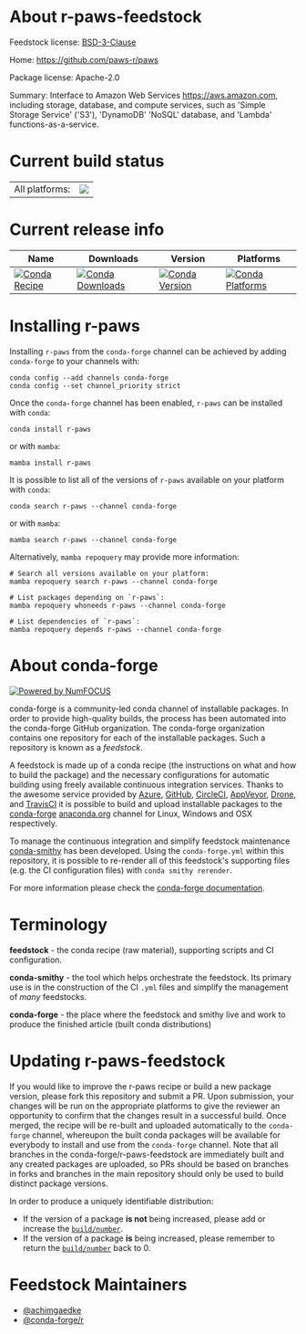 About r-paws-feedstock
======================

Feedstock license: [BSD-3-Clause](https://github.com/conda-forge/r-paws-feedstock/blob/main/LICENSE.txt)

Home: https://github.com/paws-r/paws

Package license: Apache-2.0

Summary: Interface to Amazon Web Services <https://aws.amazon.com>, including storage, database, and compute services, such as 'Simple Storage Service' ('S3'), 'DynamoDB' 'NoSQL' database, and 'Lambda' functions-as-a-service.

Current build status
====================


<table><tr><td>All platforms:</td>
    <td>
      <a href="https://dev.azure.com/conda-forge/feedstock-builds/_build/latest?definitionId=14246&branchName=main">
        <img src="https://dev.azure.com/conda-forge/feedstock-builds/_apis/build/status/r-paws-feedstock?branchName=main">
      </a>
    </td>
  </tr>
</table>

Current release info
====================

| Name | Downloads | Version | Platforms |
| --- | --- | --- | --- |
| [![Conda Recipe](https://img.shields.io/badge/recipe-r--paws-green.svg)](https://anaconda.org/conda-forge/r-paws) | [![Conda Downloads](https://img.shields.io/conda/dn/conda-forge/r-paws.svg)](https://anaconda.org/conda-forge/r-paws) | [![Conda Version](https://img.shields.io/conda/vn/conda-forge/r-paws.svg)](https://anaconda.org/conda-forge/r-paws) | [![Conda Platforms](https://img.shields.io/conda/pn/conda-forge/r-paws.svg)](https://anaconda.org/conda-forge/r-paws) |

Installing r-paws
=================

Installing `r-paws` from the `conda-forge` channel can be achieved by adding `conda-forge` to your channels with:

```
conda config --add channels conda-forge
conda config --set channel_priority strict
```

Once the `conda-forge` channel has been enabled, `r-paws` can be installed with `conda`:

```
conda install r-paws
```

or with `mamba`:

```
mamba install r-paws
```

It is possible to list all of the versions of `r-paws` available on your platform with `conda`:

```
conda search r-paws --channel conda-forge
```

or with `mamba`:

```
mamba search r-paws --channel conda-forge
```

Alternatively, `mamba repoquery` may provide more information:

```
# Search all versions available on your platform:
mamba repoquery search r-paws --channel conda-forge

# List packages depending on `r-paws`:
mamba repoquery whoneeds r-paws --channel conda-forge

# List dependencies of `r-paws`:
mamba repoquery depends r-paws --channel conda-forge
```


About conda-forge
=================

[![Powered by
NumFOCUS](https://img.shields.io/badge/powered%20by-NumFOCUS-orange.svg?style=flat&colorA=E1523D&colorB=007D8A)](https://numfocus.org)

conda-forge is a community-led conda channel of installable packages.
In order to provide high-quality builds, the process has been automated into the
conda-forge GitHub organization. The conda-forge organization contains one repository
for each of the installable packages. Such a repository is known as a *feedstock*.

A feedstock is made up of a conda recipe (the instructions on what and how to build
the package) and the necessary configurations for automatic building using freely
available continuous integration services. Thanks to the awesome service provided by
[Azure](https://azure.microsoft.com/en-us/services/devops/), [GitHub](https://github.com/),
[CircleCI](https://circleci.com/), [AppVeyor](https://www.appveyor.com/),
[Drone](https://cloud.drone.io/welcome), and [TravisCI](https://travis-ci.com/)
it is possible to build and upload installable packages to the
[conda-forge](https://anaconda.org/conda-forge) [anaconda.org](https://anaconda.org/)
channel for Linux, Windows and OSX respectively.

To manage the continuous integration and simplify feedstock maintenance
[conda-smithy](https://github.com/conda-forge/conda-smithy) has been developed.
Using the ``conda-forge.yml`` within this repository, it is possible to re-render all of
this feedstock's supporting files (e.g. the CI configuration files) with ``conda smithy rerender``.

For more information please check the [conda-forge documentation](https://conda-forge.org/docs/).

Terminology
===========

**feedstock** - the conda recipe (raw material), supporting scripts and CI configuration.

**conda-smithy** - the tool which helps orchestrate the feedstock.
                   Its primary use is in the construction of the CI ``.yml`` files
                   and simplify the management of *many* feedstocks.

**conda-forge** - the place where the feedstock and smithy live and work to
                  produce the finished article (built conda distributions)


Updating r-paws-feedstock
=========================

If you would like to improve the r-paws recipe or build a new
package version, please fork this repository and submit a PR. Upon submission,
your changes will be run on the appropriate platforms to give the reviewer an
opportunity to confirm that the changes result in a successful build. Once
merged, the recipe will be re-built and uploaded automatically to the
`conda-forge` channel, whereupon the built conda packages will be available for
everybody to install and use from the `conda-forge` channel.
Note that all branches in the conda-forge/r-paws-feedstock are
immediately built and any created packages are uploaded, so PRs should be based
on branches in forks and branches in the main repository should only be used to
build distinct package versions.

In order to produce a uniquely identifiable distribution:
 * If the version of a package **is not** being increased, please add or increase
   the [``build/number``](https://docs.conda.io/projects/conda-build/en/latest/resources/define-metadata.html#build-number-and-string).
 * If the version of a package **is** being increased, please remember to return
   the [``build/number``](https://docs.conda.io/projects/conda-build/en/latest/resources/define-metadata.html#build-number-and-string)
   back to 0.

Feedstock Maintainers
=====================

* [@achimgaedke](https://github.com/achimgaedke/)
* [@conda-forge/r](https://github.com/orgs/conda-forge/teams/r/)

